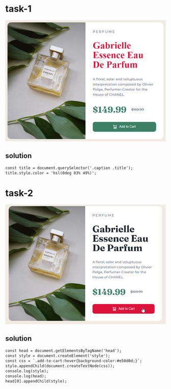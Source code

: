 # task-1
![img1](./ass9.1-after.png)

## solution
```
const title = document.querySelector('.caption .title');
title.style.color = 'hsl(0deg 83% 49%)';
```

# task-2
![img2](./ass9.2-after.png)

## solution
```
const head = document.getElementsByTagName('head');
const style = document.createElement('style');
const css = `.add-to-cart:hover{background-color:#e50d0d;}`;
style.appendChild(document.createTextNode(css));
console.log(style);
console.log(head);
head[0].appendChild(style);
```
